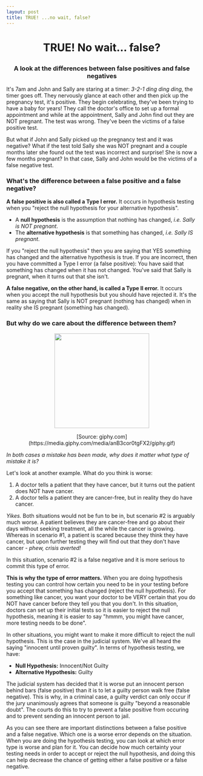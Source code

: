 ```yaml
---
layout: post
title: TRUE! ...no wait, false?
---
```


<h1><p style="text-align:center;">TRUE! No wait... false?</p></h1>
<h3><p style="text-align:center;">A look at the differences between false positives and false negatives</p></h3>

It's 7am and John and Sally are staring at a timer: *3-2-1 ding ding ding*, the timer goes off. They nervously glance at each other and then pick up the pregnancy test, it's positive. They begin celebrating, they've been trying to have a baby for years! They call the doctor's office to set up a formal appointment and while at the appointment, Sally and John find out they are NOT pregnant. The test was wrong. They've been the victims of a false positive test.

But what if John and Sally picked up the pregnancy test and it was negative? What if the test told Sally she was NOT pregnant and a couple months later she found out the test was incorrect and surprise! She is now a few months pregnant? In that case, Sally and John would be the victims of a false negative test.

### **What's the difference between a false positive and a false negative?**

**A false positive is also called a Type I error.** It occurs in hypothesis testing when you "reject the null hypothesis for your alternative hypothesis".

* A **null hypothesis** is the assumption that nothing has changed, *i.e. Sally is NOT pregnant*.
* The **alternative hypothesis** is that something has changed, *i.e. Sally IS pregnant*.

If you "reject the null hypothesis" then you are saying that YES something has changed and the alternative hypothesis is true. If you are incorrect, then you have committed a Type I error (a false positive): You have said that something has changed when it has not changed. You've said that Sally is pregnant, when it turns out that she isn't.

**A false negative, on the other hand, is called a Type II error.** It occurs when you accept the null hypothesis but you should have rejected it. It's the same as saying that Sally is NOT pregnant (nothing has changed) when in reality she IS pregnant (something has changed).

### **But why do we care about the difference between them?**

<p style="text-align:center"><img src="https://media.giphy.com/media/anB3cor0tgFX2/giphy.gif" width="250"/></p>
<p style="text-align:center">[Source: giphy.com](https://media.giphy.com/media/anB3cor0tgFX2/giphy.gif)</p>

*In both cases a mistake has been made, why does it matter what type of mistake it is?*




Let's look at another example. What do you think is worse:

1. A doctor tells a patient that they have cancer, but it turns out the patient does NOT have cancer.
2. A doctor tells a patient they are cancer-free, but in reality they do have cancer.

*Yikes.* Both situations would not be fun to be in, but scenario #2 is arguably much worse. A patient believes they are cancer-free and go about their days without seeking treatment, all the while the cancer is growing. Whereas in scenario #1, a patient is scared because they think they have cancer, but upon further testing they will find out that they don't have cancer - *phew, crisis averted!*

In this situation, scenario #2 is a false negative and it is more serious to commit this type of error.

**This is why the type of error matters.** When you are doing hypothesis testing you can control how certain you need to be in your testing before you accept that something has changed (reject the null hypothesis). For something like cancer, you want your doctor to be VERY certain that you do NOT have cancer before they tell you that you don't. In this situation, doctors can set up their initial tests so it is easier to reject the null hypothesis, meaning it is easier to say "hmmm, you might have cancer, more testing needs to be done".

In other situations, you might want to make it more difficult to reject the null hypothesis. This is the case in the judicial system. We've all heard the saying "innocent until proven guilty". In terms of hypothesis testing, we have:

* **Null Hypothesis:** Innocent/Not Guilty
* **Alternative Hypothesis:** Guilty

The judicial system has decided that it is worse put an innocent person behind bars (false positive) than it is to let a guilty person walk free (false negative). This is why, in a criminal case, a guilty verdict can only occur if the jury unanimously agrees that someone is guilty "beyond a reasonable doubt". The courts do this to try to prevent a false positive from occuring and to prevent sending an innocent person to jail.

As you can see there are important distinctions between a false positive and a false negative. Which one is a worse error depends on the situation. When you are doing the hypothesis testing, you can look at which error type is worse and plan for it. You can decide how much certainty your testing needs in order to accept or reject the null hypothesis, and doing this can help decrease the chance of getting either a false positive or a false negative.



